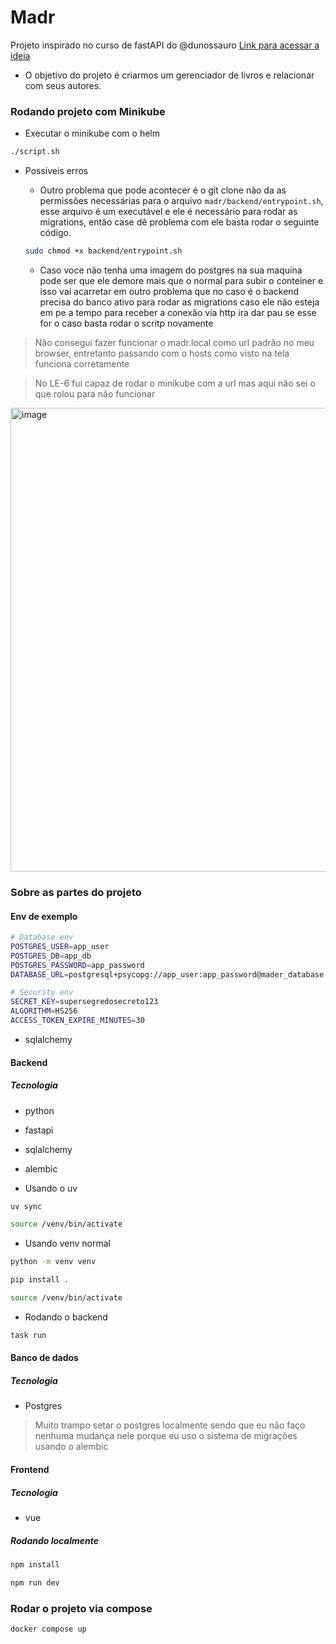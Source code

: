# Madr
Projeto inspirado no curso de fastAPI do @dunossauro
[Link para acessar a ideia](https://fastapidozero.dunossauro.com/estavel/15/) 


- O objetivo do projeto é criarmos um gerenciador de livros e relacionar com seus autores.

### Rodando projeto com Minikube

- Executar o minikube com o helm
```bash
./script.sh
```

- Possíveis erros
    - Outro problema que pode acontecer é o git clone não da as permissões
    necessárias para o arquivo `madr/backend/entrypoint.sh`, esse arquivo é um
    executável e ele é necessário para rodar as migrations, então case dê problema
    com ele basta rodar o seguinte código.
    ```bash
    sudo chmod +x backend/entrypoint.sh
    ```

    - Caso voce não tenha uma imagem do postgres na sua maquina pode ser que ele
    demore mais que o normal para subir o conteiner e isso vai acarretar em outro
    problema que no caso é o backend precisa do banco ativo para rodar as migrations
    caso ele não esteja em pe a tempo para receber a conexão via http ira dar pau
    se esse for o caso basta rodar o scritp novamente

> Não consegui fazer funcionar o madr.local como url padrão no meu browser,
entretanto passando com o hosts como visto na tela funciona corretamente

> No LE-6 fui capaz de rodar o minikube com a url mas aqui não sei o que rolou
para não funcionar

<img width="957" height="742" alt="image" src="https://github.com/user-attachments/assets/fe1ea995-3f15-4e94-b555-dd81f8cca053" />


### Sobre as partes do projeto

#### Env de exemplo
```bash
# Database env
POSTGRES_USER=app_user
POSTGRES_DB=app_db
POSTGRES_PASSWORD=app_password
DATABASE_URL=postgresql+psycopg://app_user:app_password@mader_database:5432/app_db

# Security env
SECRET_KEY=supersegredosecreto123
ALGORITHM=HS256
ACCESS_TOKEN_EXPIRE_MINUTES=30
```
- sqlalchemy
#### Backend
##### Tecnologia
- python
- fastapi
- sqlalchemy
- alembic

- Usando o uv
```bash
uv sync
```
```bash
source /venv/bin/activate
```

- Usando venv normal
```bash
python -m venv venv
```
```bash
pip install .
```
```bash
source /venv/bin/activate
```

- Rodando o backend
```bash
task run
```

#### Banco de dados
##### Tecnologia
- Postgres

> Muito trampo setar o postgres localmente sendo que eu não faço nenhuma mudança
nele porque eu uso o sistema de migrações usando o alembic


#### Frontend
##### Tecnologia
- vue


##### Rodando localmente
```bash
npm install
```
```bash
npm run dev
```

### Rodar o projeto via compose
```bash
docker compose up
```

